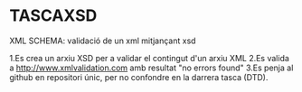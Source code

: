 # TASCAXSD
XML SCHEMA: validació de un xml mitjançant xsd

1.Es crea un arxiu XSD per a validar el contingut d'un arxiu XML
2.Es valida a http://www.xmlvalidation.com amb resultat "no errors found"
3.Es penja al github en repositori únic, per no confondre en la darrera tasca (DTD).
